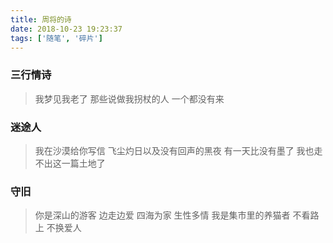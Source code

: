 ```yaml
---
title: 周将的诗
date: 2018-10-23 19:23:37
tags: ['随笔', '碎片']
---
```


### 三行情诗

> 我梦见我老了
> 那些说做我拐杖的人
> 一个都没有来

### 迷途人

> 我在沙漠给你写信
> 飞尘灼日以及没有回声的黑夜
> 有一天比没有墨了
> 我也走不出这一篇土地了

### 守旧

> 你是深山的游客
> 边走边爱 四海为家 生性多情
> 我是集市里的养猫者
> 不看路上 不换爱人